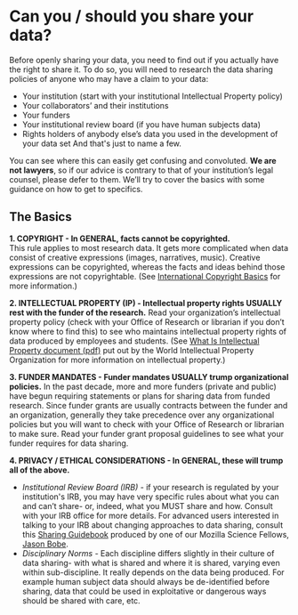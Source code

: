 # Can you / should you share your data?

Before openly sharing your data, you need to find out if you actually have the right to share it.  To do so, you will need to research the data sharing policies of anyone who may have a claim to your data:
* Your institution (start with your institutional Intellectual Property policy)
* Your collaborators’ and their institutions
* Your funders
* Your institutional review board (if you have human subjects data)
* Rights holders of anybody else’s data you used in the development of your data set
And that's just to name a few.  

You can see where this can easily get confusing and convoluted.  **We are not lawyers**, so if our advice is contrary to that of your institution’s legal counsel, please defer to them. We’ll try to cover the basics with some guidance on how to get to specifics.

## The Basics

**1. COPYRIGHT - In GENERAL, facts cannot be copyrighted.**  
This rule applies to most research data.  It gets more complicated when data consist of creative expressions (images, narratives, music).  Creative expressions can be copyrighted, whereas the facts and ideas behind those expressions are not copyrightable.  (See [International Copyright Basics](http://www.rightsdirect.com/international-copyright-basics/) for more information.)

**2. INTELLECTUAL PROPERTY (IP) - Intellectual property rights USUALLY rest with the funder of the research.**
Read your organization’s intellectual property policy (check with your Office of Research or librarian if you don’t know where to find this) to see who maintains intellectual property rights of data produced by employees and students.  (See [What Is Intellectual Property document (pdf)](http://www.wipo.int/edocs/pubdocs/en/intproperty/450/wipo_pub_450.pdf) put out by the World Intellectual Property Organization for more information on intellectual property.)

**3. FUNDER MANDATES - Funder mandates USUALLY trump organizational policies.**
In the past decade, more and more funders (private and public) have begun requiring statements or plans for sharing data from funded research.  Since funder grants are usually contracts between the funder and an organization, generally they take precedence over any organizational policies but you will want to check with your Office of Research or librarian to make sure.  Read your funder grant proposal guidelines to see what your funder requires for data sharing.

**4. PRIVACY / ETHICAL CONSIDERATIONS - In GENERAL, these will trump all of the above.**
* *Institutional Review Board (IRB) -* if your research is regulated by your institution's IRB, you may have very specific rules about what you can and can’t share- or, indeed, what you MUST share and how. Consult with your IRB office for more details. For advanced users interested in talking to your IRB about changing approaches to data sharing, consult this [Sharing Guidebook](http://blog.jasonbobe.net/sharing-guidebook/) produced by one of our Mozilla Science Fellows, [Jason Bobe](http://www.jasonbobe.net/about.html).
* *Disciplinary Norms -* Each discipline differs slightly in their culture of data sharing- with what is shared and where it is shared, varying even within sub-discipline. It really depends on the data being produced.  For example human subject data should always be de-identified before sharing, data that could be used in exploitative or dangerous ways should be shared with care, etc.
